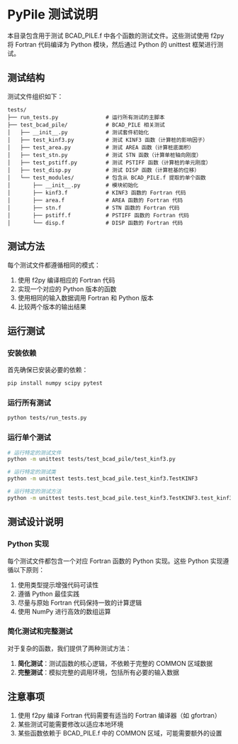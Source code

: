 # PyPile 测试说明

本目录包含用于测试 BCAD_PILE.f 中各个函数的测试文件。这些测试使用 f2py 将 Fortran 代码编译为 Python 模块，然后通过 Python 的 unittest 框架进行测试。

## 测试结构

测试文件组织如下：

```
tests/
├── run_tests.py               # 运行所有测试的主脚本
├── test_bcad_pile/            # BCAD_PILE 相关测试
│   ├── __init__.py            # 测试套件初始化
│   ├── test_kinf3.py          # 测试 KINF3 函数（计算桩的影响因子）
│   ├── test_area.py           # 测试 AREA 函数（计算桩底面积）
│   ├── test_stn.py            # 测试 STN 函数（计算单桩轴向刚度）
│   ├── test_pstiff.py         # 测试 PSTIFF 函数（计算桩的单元刚度）
│   ├── test_disp.py           # 测试 DISP 函数（计算桩基的位移）
│   └── test_modules/          # 包含从 BCAD_PILE.f 提取的单个函数
│       ├── __init__.py        # 模块初始化
│       ├── kinf3.f            # KINF3 函数的 Fortran 代码
│       ├── area.f             # AREA 函数的 Fortran 代码
│       ├── stn.f              # STN 函数的 Fortran 代码
│       ├── pstiff.f           # PSTIFF 函数的 Fortran 代码
│       └── disp.f             # DISP 函数的 Fortran 代码
```

## 测试方法

每个测试文件都遵循相同的模式：

1. 使用 f2py 编译相应的 Fortran 代码
2. 实现一个对应的 Python 版本的函数
3. 使用相同的输入数据调用 Fortran 和 Python 版本
4. 比较两个版本的输出结果

## 运行测试

### 安装依赖

首先确保已安装必要的依赖：

```bash
pip install numpy scipy pytest
```

### 运行所有测试

```bash
python tests/run_tests.py
```

### 运行单个测试

```bash
# 运行特定的测试文件
python -m unittest tests/test_bcad_pile/test_kinf3.py

# 运行特定的测试类
python -m unittest tests.test_bcad_pile.test_kinf3.TestKINF3

# 运行特定的测试方法
python -m unittest tests.test_bcad_pile.test_kinf3.TestKINF3.test_kinf3_single_pile
```

## 测试设计说明

### Python 实现

每个测试文件都包含一个对应 Fortran 函数的 Python 实现。这些 Python 实现遵循以下原则：

1. 使用类型提示增强代码可读性
2. 遵循 Python 最佳实践
3. 尽量与原始 Fortran 代码保持一致的计算逻辑
4. 使用 NumPy 进行高效的数组运算

### 简化测试和完整测试

对于复杂的函数，我们提供了两种测试方法：

1. **简化测试**：测试函数的核心逻辑，不依赖于完整的 COMMON 区域数据
2. **完整测试**：模拟完整的调用环境，包括所有必要的输入数据

## 注意事项

1. 使用 f2py 编译 Fortran 代码需要有适当的 Fortran 编译器（如 gfortran）
2. 某些测试可能需要修改以适应本地环境
3. 某些函数依赖于 BCAD_PILE.f 中的 COMMON 区域，可能需要额外的设置
